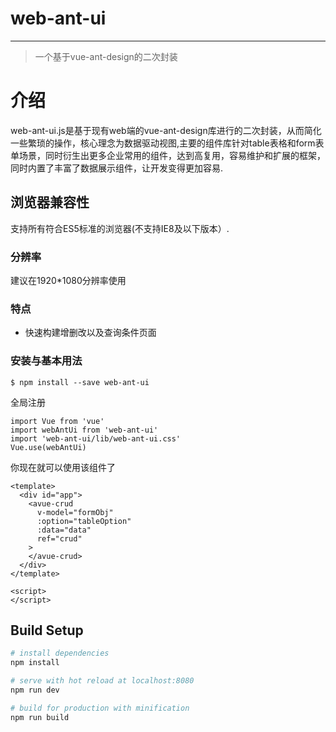 
# web-ant-ui
---
>一个基于vue-ant-design的二次封装
# 介绍
  web-ant-ui.js是基于现有web端的vue-ant-design库进行的二次封装，从而简化一些繁琐的操作，核心理念为数据驱动视图,主要的组件库针对table表格和form表单场景，同时衍生出更多企业常用的组件，达到高复用，容易维护和扩展的框架，同时内置了丰富了数据展示组件，让开发变得更加容易.
## 浏览器兼容性
  支持所有符合ES5标准的浏览器(不支持IE8及以下版本）.
### 分辨率
  建议在1920*1080分辨率使用
### 特点
- 快速构建增删改以及查询条件页面

### 安装与基本用法
```
$ npm install --save web-ant-ui
```
全局注册
```
import Vue from 'vue'
import webAntUi from 'web-ant-ui'
import 'web-ant-ui/lib/web-ant-ui.css'
Vue.use(webAntUi)
```
你现在就可以使用该组件了
```
<template>
  <div id="app">
    <avue-crud
      v-model="formObj"
      :option="tableOption"
      :data="data"
      ref="crud"
    >
    </avue-crud>
  </div>
</template>

<script>
</script>
```
## Build Setup

``` bash
# install dependencies
npm install

# serve with hot reload at localhost:8080
npm run dev

# build for production with minification
npm run build
```
